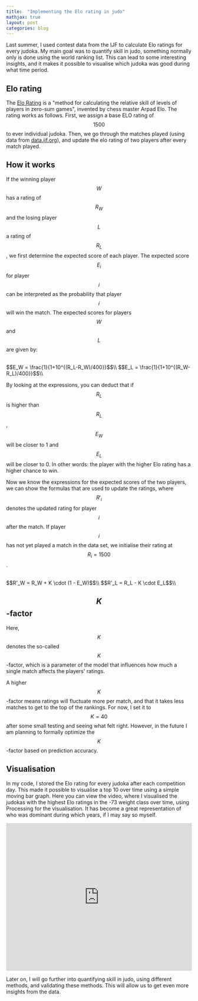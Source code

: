 ```yaml
---
title:  "Implementing the Elo rating in judo"
mathjax: true
layout: post
categories: blog
---
```

Last summer, I used contest data from the IJF to calculate Elo ratings for every judoka. My main goal was to quantify skill in judo, something normally only is done using the world ranking list. This can lead to some interesting insights, and it makes it possible to visualise which judoka was good during what time period.

## Elo rating
The [Elo Rating](https://en.wikipedia.org/wiki/Elo_rating_system) is a "method for calculating the relative skill of levels of players in zero-sum games", invented by chess master Arpad Elo. The rating works as follows. First, we assign a base ELO rating of $$1500$$ to ever individual judoka. Then, we go through the matches played (using data from [data.ijf.org](https://data.ijf.org)), and update the elo rating of two players after every match played.

## How it works
If the winning player $$W$$ has a rating of $$R_W$$ and the losing player $$L$$ a rating of $$R_L$$, we first determine the expected score of each player. The expected score $$E_i$$ for player $$i$$ can be interpreted as the probability that player $$i$$ will win the match. The expected scores for players $$W$$ and $$L$$ are given by:

<br>
$$E_W = \frac{1}{1+10^{(R_L-R_W)/400}}$$\\
$$E_L = \frac{1}{1+10^{(R_W-R_L)/400}}$$\\
<br>

By looking at the expressions, you can deduct that if $$R_L$$ is higher than $$R_L$$, $$E_W$$ will be closer to 1 and $$E_L$$ will be closer to 0. In other words: the player with the higher Elo rating has a higher chance to win.

Now we know the expressions for the expected scores of the two players, we can show the formulas that are used to update the ratings, where $$R'_i$$ denotes the updated rating for player $$i$$ after the match. If player $$i$$ has not yet played a match in the data set, we initialise their rating at $$R_i = 1500$$.

<br>
$$R'_W = R_W + K \cdot (1 - E_W)$$\\
$$R'_L = R_L - K \cdot E_L$$\\
<br>

## $$K$$-factor
Here, $$K$$ denotes the so-called $$K$$-factor, which is a parameter of the model that influences how much a single match affects the players' ratings. 

A higher $$K$$-factor means ratings will fluctuate more per match, and that it takes less matches to get to the top of the rankings. For now, I set it to $$K=40$$ after some small testing and seeing what felt right. However, in the future I am planning to formally optimize the $$K$$-factor based on prediction accuracy.

## Visualisation
In my code, I stored the Elo rating for every judoka after each competition day. This made it possible to visualise a top 10 over time using a simple moving bar graph. Here you can view the video, where I visualised the judokas with the highest Elo ratings in the -73 weight class over time, using Processing for the visualisation. It has become a great representation of who was dominant during which years, if I may say so myself.

<iframe width="100%" height="400px" src="https://www.youtube.com/embed/DHo23RTPf7Y?si=xtUTTNa-p6zbncKu" title="YouTube video player" frameborder="0" allow="accelerometer; autoplay; clipboard-write; encrypted-media; gyroscope; picture-in-picture; web-share" referrerpolicy="strict-origin-when-cross-origin" allowfullscreen></iframe>

Later on, I will go further into quantifying skill in judo, using different methods, and validating these methods. This will allow us to get even more insights from the data.